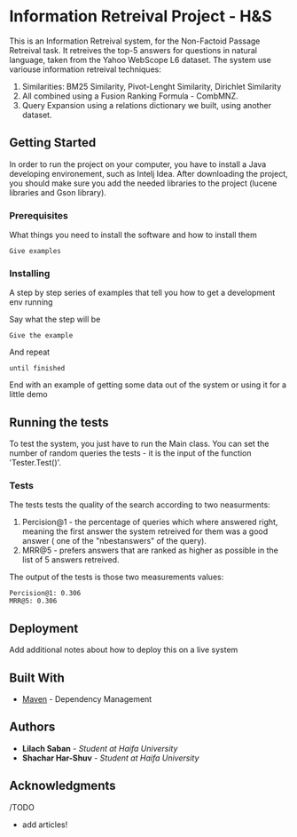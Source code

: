 # Information Retreival Project - H&S

This is an Information Retreival system, for the Non-Factoid Passage Retreival task.
It retreives the top-5 answers for questions in natural language, taken from the Yahoo WebScope L6 dataset.
The system use variouse information retreival techniques:
1. Similarities: BM25 Similarity, Pivot-Lenght Similarity, Dirichlet Similarity
2. All combined using a Fusion Ranking Formula - CombMNZ.
3. Query Expansion using a relations dictionary we built, using another dataset.

## Getting Started

In order to run the project on your computer, you have to install a Java developing environement, such as Intelj Idea. 
After downloading the project, you should make sure you add the needed libraries to the project (lucene libraries and Gson library).

### Prerequisites

What things you need to install the software and how to install them

```
Give examples
```

### Installing

A step by step series of examples that tell you how to get a development env running

Say what the step will be

```
Give the example
```

And repeat

```
until finished
```

End with an example of getting some data out of the system or using it for a little demo

## Running the tests

To test the system, you just have to run the Main class. You can set the number of random queries the tests - it is the input of the function 'Tester.Test()'. 

### Tests

The tests tests the quality of the search according to two neasurments: 
1. Percision@1 - the percentage of queries which where answered right, meaning the first answer the system retreived for them was a good answer (	one of the "nbestanswers" of the query).
2. MRR@5 - prefers answers that are ranked as higher as possible in the list of 5 answers retreived.

The output of the tests is those two measurements values:


```
Percision@1: 0.306
MRR@5: 0.306
```


## Deployment

Add additional notes about how to deploy this on a live system

## Built With

* [Maven](https://maven.apache.org/) - Dependency Management

## Authors

* **Lilach Saban** - *Student at Haifa University* 
* **Shachar Har-Shuv** - *Student at Haifa University* 

## Acknowledgments

/TODO
* add articles!


